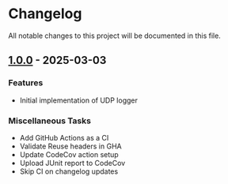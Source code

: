 <!--
SPDX-FileCopyrightText: 2025 Łukasz Niemier <#@hauleth.dev>

SPDX-License-Identifier: Apache-2.0
-->

# Changelog

All notable changes to this project will be documented in this file.

## [1.0.0](https://github.com/hauleth/logger_udp/tree/v1.0.0) - 2025-03-03

### Features

- Initial implementation of UDP logger

### Miscellaneous Tasks

- Add GitHub Actions as a CI
- Validate Reuse headers in GHA
- Update CodeCov action setup
- Upload JUnit report to CodeCov
- Skip CI on changelog updates

<!-- generated by git-cliff -->
